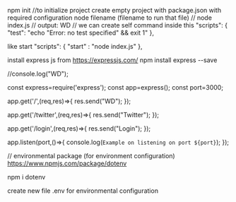 npm init //to initialize project create empty project with package.json with required configuration 
node filename (filename to run that file) // node index.js // output: WD
// we can create self command inside this 
"scripts": {
    "test": "echo \"Error: no test specified\" && exit 1"
  },

  like start
  "scripts": {
  "start" : "node index.js"
  },

  install express js from  https://expressjs.com/
  npm install express --save

//console.log("WD");

const express=require('express');
const app=express();
const port=3000;

app.get('/',(req,res)=>{
    res.send("WD");
});

app.get('/twitter',(req,res)=>{
    res.send("Twitter");
});

app.get('/login',(req,res)=>{
    res.send("Login");
});

app.listen(port,()=>{
    console.log(`Example on listening on port ${port}`);
});




  // environmental package (for environment configuration)
  https://www.npmjs.com/package/dotenv

  npm i dotenv

  create new file .env for environmental configuration